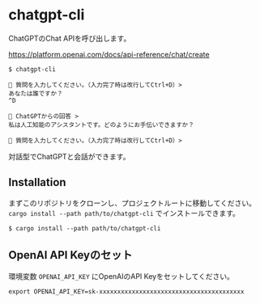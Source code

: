 # chatgpt-cli

ChatGPTのChat APIを呼び出します。

https://platform.openai.com/docs/api-reference/chat/create

```console
$ chatgpt-cli 

👤 質問を入力してください。（入力完了時は改行してCtrl+D）>
あなたは誰ですか？
^D

🤖 ChatGPTからの回答 >
私は人工知能のアシスタントです。どのようにお手伝いできますか？

👤 質問を入力してください。（入力完了時は改行してCtrl+D）>

```

対話型でChatGPTと会話ができます。


## Installation

まずこのリポジトリをクローンし、プロジェクトルートに移動してください。`cargo install --path path/to/chatgpt-cli` でインストールできます。

```console
$ cargo install --path path/to/chatgpt-cli
```

## OpenAI API Keyのセット
環境変数 `OPENAI_API_KEY` にOpenAIのAPI Keyをセットしてください。

```console
export OPENAI_API_KEY=sk-xxxxxxxxxxxxxxxxxxxxxxxxxxxxxxxxxxxxxxxx
```

